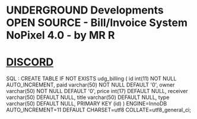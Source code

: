 # UNDERGROUND Developments OPEN SOURCE - Bill/Invoice System NoPixel 4.0 - by MR R
# [DISCORD](https://discord.com/invite/undergrounddevelopments)

SQL :
CREATE TABLE IF NOT EXISTS udg_billing (
id int(11) NOT NULL AUTO_INCREMENT,
paid varchar(50) NOT NULL DEFAULT '0',
owner varchar(50) NOT NULL DEFAULT '0',
price int(17) DEFAULT NULL,
receiver varchar(50) DEFAULT NULL,
title varchar(50) DEFAULT NULL,
type varchar(50) DEFAULT NULL,
PRIMARY KEY (id)
) ENGINE=InnoDB AUTO_INCREMENT=11 DEFAULT CHARSET=utf8 COLLATE=utf8_general_ci;
